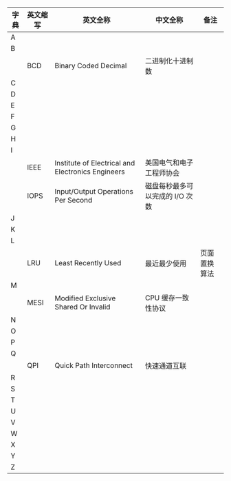 |字典|英文缩写|英文全称|中文全称|备注|
|---|---|---|---|---|
|A|||||
|B|||||
||BCD|Binary Coded Decimal|二进制化十进制数||
|C|||||
|D|||||
|E|||||
|F|||||
|G|||||
|H|||||
|I|||||
||IEEE|Institute of Electrical and Electronics Engineers|美国电气和电子工程师协会||
||IOPS|Input/Output Operations Per Second|磁盘每秒最多可以完成的 I/O 次数||
|J|||||
|K|||||
|L|||||
||LRU|Least Recently Used|最近最少使用|页面置换算法|
|M|||||
||MESI|Modified Exclusive Shared Or Invalid|CPU 缓存一致性协议||
|N|||||
|O|||||
|P|||||
|Q|||||
||QPI|Quick Path Interconnect|快速通道互联||
|R|||||
|S|||||
|T|||||
|U|||||
|V|||||
|W|||||
|X|||||
|Y|||||
|Z|||||
